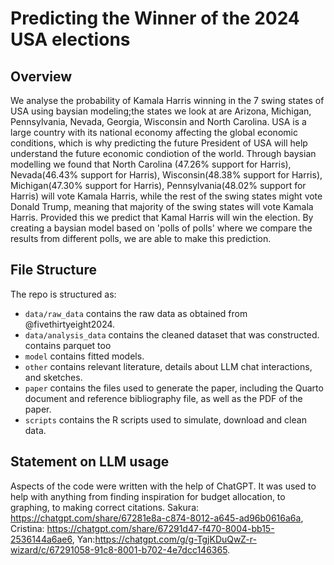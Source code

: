 # Predicting the Winner of the 2024 USA elections

## Overview
We analyse the probability of Kamala Harris winning in the 7 swing states of USA using baysian modeling;the states we look at are Arizona, Michigan, Pennsylvania, Nevada, Georgia, Wisconsin and North Carolina. USA is a large country with its national economy affecting the global economic conditions, which is why predicting the future President of USA will help understand the future economic condiotion of the world. Through baysian modelling we found that North Carolina (47.26% support for Harris), Nevada(46.43% support for Harris), Wisconsin(48.38% support for Harris), Michigan(47.30% support for Harris), Pennsylvania(48.02% support for Harris) will vote Kamala Harris, while the rest of the swing states might vote Donald Trump, meaning that majority of the swing states will vote Kamala Harris. Provided this we predict that Kamal Harris will win the election. By creating a baysian model based on 'polls of polls'  where we compare the results from different polls, we are able to make this prediction.

## File Structure

The repo is structured as:

-   `data/raw_data` contains the raw data as obtained from @fivethirtyeight2024.
-   `data/analysis_data` contains the cleaned dataset that was constructed. contains parquet too
-   `model` contains fitted models. 
-   `other` contains relevant literature, details about LLM chat interactions, and sketches.
-   `paper` contains the files used to generate the paper, including the Quarto document and reference bibliography file, as well as the PDF of the paper. 
-   `scripts` contains the R scripts used to simulate, download and clean data.


## Statement on LLM usage

Aspects of the code were written with the help of ChatGPT. It was used to help with anything from finding inspiration for budget allocation, to graphing, to making correct citations. Sakura: https://chatgpt.com/share/67281e8a-c874-8012-a645-ad96b0616a6a, Cristina: https://chatgpt.com/share/67291d47-f470-8004-bb15-2536144a6ae6, Yan:https://chatgpt.com/g/g-TgjKDuQwZ-r-wizard/c/67291058-91c8-8001-b702-4e7dcc146365.
